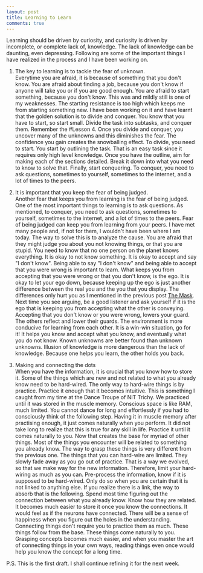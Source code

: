 ```yaml
---
layout: post
title: Learning to Learn
comments: true
---
```


Learning should be driven by curiosity, and curiosity is driven by incomplete, or complete lack of, knowledge. The lack of knowledge can be daunting, even depressing. Following are some of the important things I have realized in the process and I have been working on.  

1. The key to learning is to tackle the fear of unknown.  
Everytime you are afraid, it is because of something that you don't know. You are afraid about finding a job, because you don't know if anyone will take you or if you are good enough. You are afraid to start something, because you don't know. This was and mildly still is one of my weaknesses. The starting resistance is too high which keeps me from starting something new. I have been working on it and have learnt that the golden solution is to divide and conquer. You know that you have to start, so start small. Divide the task into subtasks, and conquer them. Remember the #Lesson 4. Once you divide and conquer, you uncover many of the unknowns and this diminishes the fear. The confidence you gain creates the snowballing effect. To divide, you need to start. You start by outlining the task. That is an easy task since it requires only high level knowledge. Once you have the outline, aim for making each of the sections detailed. Break it down into what you need to know to solve that. Finally, start conquering. To conquer, you need to ask questions, sometimes to yourself, sometimes to the internet, and a lot of times to the peers.  

2. It is important that you keep the fear of being judged.  
Another fear that keeps you from learning is the fear of being judged. One of the most important things to learning is to ask questions. As mentioned, to conquer, you need to ask questions, sometimes to yourself, sometimes to the internet, and a lot of times to the peers. Fear of being judged can keep you from learning from your peers. I have met many people and, if not for them, I wouldn't have been where I am today. The way to solve this is to analyze the cause. You are afraid that they might judge you about you not knowing things, or that you are stupid. You need to know that no one person on the planet knows everything. It is okay to not know something. It is okay to accept and say "I don't know". Being able to say "I don't know" and being able to accept that you were wrong is important to learn. What keeps you from accepting that you were wrong or that you don't know, is the ego. It is okay to let your ego down, because keeping up the ego is just another difference between the real you and the you that you display. The differences only hurt you as I mentioned in the previous post [The Mask](https://sampshah.github.io/people-and-masks). Next time you see arguing, be a good listener and ask yourself if it is the ego that is keeping you from accepting what the other is conveying. Accepting that you don't know or you were wrong, lowers your guard. The others reflect and lower their guards. The environment is more conducive for learning from each other. It is a win-win situation, go for it! It helps you know and accept what you know, and eventually what you do not know. Known unknowns are better found than unknown unknowns. Illusion of knowledge is more dangerous than the lack of knowledge. Because one helps you learn, the other holds you back. 

3. Making and connecting the dots  
When you have the information, it is crucial that you know how to store it. Some of the things which are new and not related to what you already know need to be hard-wired. The only way to hard-wire things is by practice. Practice it enough that it becomes intuitive. This is something I caught from my time at the Dance Troupe of NIT Trichy. We practiced until it was stored in the muscle memory. Conscious space is like RAM, much limited. You cannot dance for long and effortlessly if you had to consciously think of the following step. Having it in muscle memory after practising enough, it just comes naturally when you perform. It did not take long to realize that this is true for any skill in life. Practice it until it comes naturally to you. Now that creates the base for myriad of other things. Most of the things you encounter will be related to something you already know. The way to grasp these things is very different from the previous one. The things that you can hard-wire are limited. They slowly fade away as you go out of practice. That is a way we evolved, so that we make way for the new information. Therefore, limit your hard-wiring as much as you can. Pre-process the information, know if it is supposed to be hard-wired. Only do so when you are certain that it is not linked to anything else. If you realize there is a link, the way to absorb that is the following. Spend most time figuring out the connection between what you already know. Know how they are related. It becomes much easier to store it once you know the connections. It would feel as if the neurons have connected. There will be a sense of happiness when you figure out the holes in the understanding. Connecting things don't require you to practice them as much. These things follow from the base. These things come naturally to you. Grasping concepts becomes much easier, and when you master the art of connecting things in your own ways, reading things even once would help you know the concept for a long time. 

P.S. This is the first draft. I shall continue refining it for the next week.